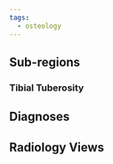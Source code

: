 ```yaml
---
tags:
  - osteology
---
```



## Sub-regions
### Tibial Tuberosity


## Diagnoses


## Radiology Views
